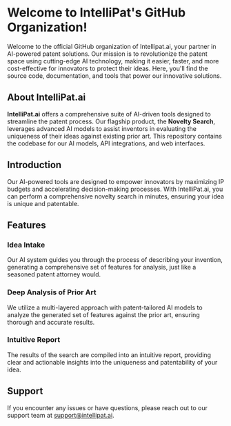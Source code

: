 # Welcome to IntelliPat's GitHub Organization!

Welcome to the official GitHub organization of Intellipat.ai, your partner in AI-powered patent solutions. Our mission is to revolutionize the patent space using cutting-edge AI technology, making it easier, faster, and more cost-effective for innovators to protect their ideas. Here, you'll find the source code, documentation, and tools that power our innovative solutions.

## About IntelliPat.ai

**IntelliPat.ai** offers a comprehensive suite of AI-driven tools designed to streamline the patent process. Our flagship product, the **Novelty Search**, leverages advanced AI models to assist inventors in evaluating the uniqueness of their ideas against existing prior art. This repository contains the codebase for our AI models, API integrations, and web interfaces.

## Introduction

Our AI-powered tools are designed to empower innovators by maximizing IP budgets and accelerating decision-making processes. With IntelliPat.ai, you can perform a comprehensive novelty search in minutes, ensuring your idea is unique and patentable.

## Features

### Idea Intake

Our AI system guides you through the process of describing your invention, generating a comprehensive set of features for analysis, just like a seasoned patent attorney would.

### Deep Analysis of Prior Art

We utilize a multi-layered approach with patent-tailored AI models to analyze the generated set of features against the prior art, ensuring thorough and accurate results.

### Intuitive Report

The results of the search are compiled into an intuitive report, providing clear and actionable insights into the uniqueness and patentability of your idea.

## Support

If you encounter any issues or have questions, please reach out to our support team at [support@intellipat.ai](mailto:support@intellipat.ai).



